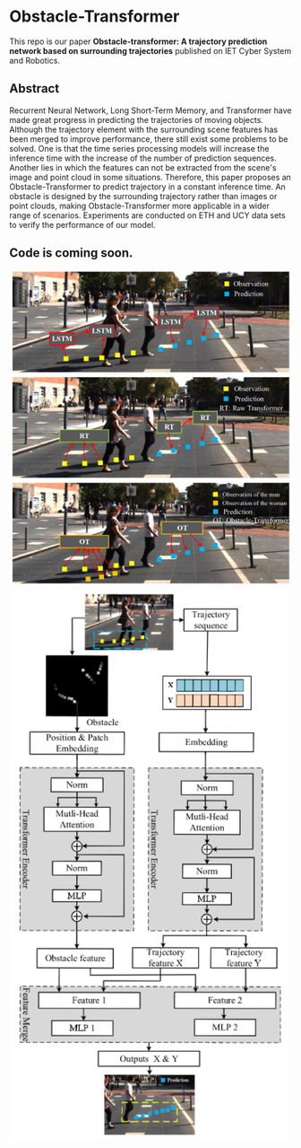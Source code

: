 # Obstacle-Transformer
This repo is our paper **Obstacle‐transformer: A trajectory prediction network based on surrounding trajectories** published on IET Cyber System and Robotics.

## Abstract
Recurrent Neural Network, Long Short-Term Memory, and Transformer have made great progress in predicting the trajectories of moving objects.
Although the trajectory element with the surrounding scene features has been merged to improve performance, there still exist some problems to be solved.
One is that the time series processing models will increase the inference time with the increase of the number of prediction sequences.
Another lies in which the features can not be extracted from the scene's image and point cloud in some situations.
Therefore, this paper proposes an Obstacle-Transformer to predict trajectory in a constant inference time. 
An obstacle is designed by the surrounding trajectory rather than images or point clouds, making Obstacle-Transformer more applicable in a wider range of scenarios.
Experiments are conducted on ETH and UCY data sets to verify the performance of our model.

## Code is coming soon.

<img src="https://github.com/Zavieton/Obstacle-Transformer/blob/main/img/1.png" width="1000px">

<img src="https://github.com/Zavieton/Obstacle-Transformer/blob/main/img/2.png" width="500px">
